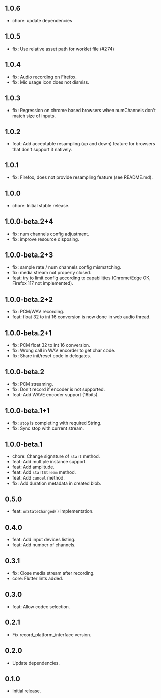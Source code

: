 ## 1.0.6
* chore: update dependencies

## 1.0.5
* fix: Use relative asset path for worklet file (#274)

## 1.0.4
* fix: Audio recording on Firefox.
* fix: Mic usage icon does not dismiss.

## 1.0.3
* fix: Regression on chrome based browsers when numChannels don't match size of inputs.

## 1.0.2
* feat: Add acceptable resampling (up and down) feature for browsers that don't support it natively.

## 1.0.1
* fix: Firefox, does not provide resampling feature (see README.md).

## 1.0.0
* chore: Initial stable release.

## 1.0.0-beta.2+4
* fix: num channels config adjustment.
* fix: improve resource disposing.

## 1.0.0-beta.2+3
* fix: sample rate / num channels config mismatching.
* fix: media stream not properly closed.
* feat: try to limit config according to capabilities (Chrome/Edge OK, Firefox 117 not implemented).

## 1.0.0-beta.2+2
* fix: PCM/WAV recording.
* feat: float 32 to int 16 conversion is now done in web audio thread.

## 1.0.0-beta.2+1
* fix: PCM float 32 to int 16 conversion.
* fix: Wrong call in WAV encorder to get char code.
* fix: Share init/reset code in delegates.

## 1.0.0-beta.2
* fix: PCM streaming.
* fix: Don't record if encoder is not supported.
* feat: Add WAVE encoder support (16bits).

## 1.0.0-beta.1+1
* fix: `stop` is completing with required String.
* fix: Sync stop with current stream.

## 1.0.0-beta.1
* chore: Change signature of `start` method.
* feat: Add multiple instance support.
* feat: Add amplitude.
* feat: Add `startStream` method.
* feat: Add `cancel` method.
* fix: Add duration metadata in created blob.

## 0.5.0
- feat: `onStateChanged()` implementation.

## 0.4.0
- feat: Add input devices listing.
- feat: Add number of channels.

## 0.3.1
- fix: Close media stream after recording.
- core: Flutter lints added.

## 0.3.0
- feat: Allow codec selection.

## 0.2.1
- Fix record_platform_interface version.

## 0.2.0
- Update dependencies.

## 0.1.0
- Initial release.
